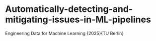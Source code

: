 # Automatically-detecting-and-mitigating-issues-in-ML-pipelines
Engineering Data for Machine Learning {2025}{TU Berlin}
